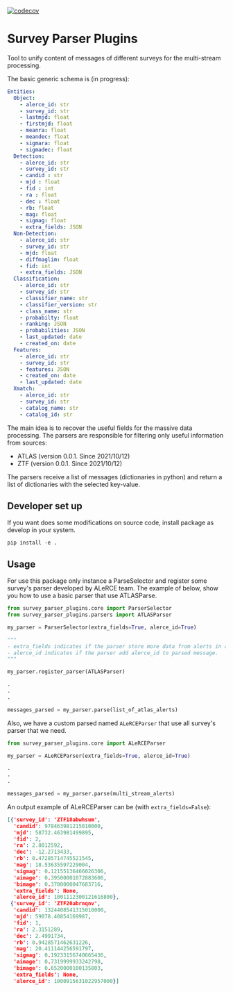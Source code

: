 [![codecov](https://codecov.io/gh/alercebroker/survey-parser-plugins/branch/main/graph/badge.svg?token=SEvXaWgJz8)](https://codecov.io/gh/alercebroker/survey-parser-plugins)


# Survey Parser Plugins

Tool to unify content of messages of different surveys for the multi-stream processing.

The basic generic schema is (in progress):

```yml
Entities:
  Object:
    - alerce_id: str
    - survey_id: str
    - lastmjd: float
    - firstmjd: float
    - meanra: float
    - meandec: float
    - sigmara: float
    - sigmadec: float
  Detection:
    - alerce_id: str
    - survey_id: str
    - candid : str
    - mjd : float
    - fid : int
    - ra : float
    - dec : float
    - rb: float
    - mag: float
    - sigmag: float
    - extra_fields: JSON
  Non-Detection:
    - alerce_id: str
    - survey_id: str
    - mjd: float
    - diffmaglim: float
    - fid: int
    - extra_fields: JSON
  Classification:
    - alerce_id: str
    - survey_id: str
    - classifier_name: str
    - classifier_version: str
    - class_name: str
    - probabilty: float
    - ranking: JSON
    - probabilities: JSON
    - last_updated: date
    - created_on: date
  Features:
    - alerce_id: str
    - survey_id: str
    - features: JSON
    - created_on: date
    - last_updated: date
  Xmatch:
    - alerce_id: str
    - survey_id: str
    - catalog_name: str
    - catalog_id: str
```

The main idea is to recover the useful fields for the massive data processing. The parsers are responsible for filtering only useful information from sources:
- ATLAS (version 0.0.1. Since 2021/10/12)
- ZTF (version 0.0.1. Since 2021/10/12)

The parsers receive a list of messages (dictionaries in python) and return a list of dictionaries with the selected key-value.

## Developer set up

If you want does some modifications on source code, install package as develop in your system.

```
pip install -e .
```

## Usage

For use this package only instance a ParseSelector and register some survey's parser developed by ALeRCE team. The example of below, show you how to use a basic parser that use ATLASParse.

```python
from survey_parser_plugins.core import ParserSelector
from survey_parser_plugins.parsers import ATLASParser

my_parser = ParserSelector(extra_fields=True, alerce_id=True)

""" 
- extra_fields indicates if the parser store more data from alerts in a key called 'extra_fields'
- alerce_id indicates if the parser add alerce_id to parsed message.
"""

my_parser.register_parser(ATLASParser)

.
.
.

messages_parsed = my_parser.parse(list_of_atlas_alerts)
```

Also, we have a custom parsed named `ALeRCEParser` that use all survey's parser that we need.

```python
from survey_parser_plugins.core import ALeRCEParser

my_parser = ALeRCEParser(extra_fields=True, alerce_id=True)

.
.
.

messages_parsed = my_parser.parse(multi_stream_alerts)
```

An output example of ALeRCEParser can be (with `extra_fields=False`):

```json
[{'survey_id': 'ZTF18abwhsum',
  'candid': 978463981215010000,
  'mjd': 58732.463981499895,
  'fid': 2,
  'ra': 2.8012592,
  'dec': -12.2713433,
  'rb': 0.47285714745521545,
  'mag': 18.53635597229004,
  'sigmag': 0.12155136466026306,
  'aimage': 0.39500001072883606,
  'bimage': 0.3700000047683716,
  'extra_fields': None,
  'alerce_id': 1001112300121616800},
 {'survey_id': 'ZTF20abrnqnv',
  'candid': 1324408541315010000,
  'mjd': 59078.40854169987,
  'fid': 1,
  'ra': 2.3151289,
  'dec': 2.4991734,
  'rb': 0.9428571462631226,
  'mag': 20.411144256591797,
  'sigmag': 0.19233156740665436,
  'aimage': 0.7319999933242798,
  'bimage': 0.6520000100135803,
  'extra_fields': None,
  'alerce_id': 1000915631022957000}]
```
